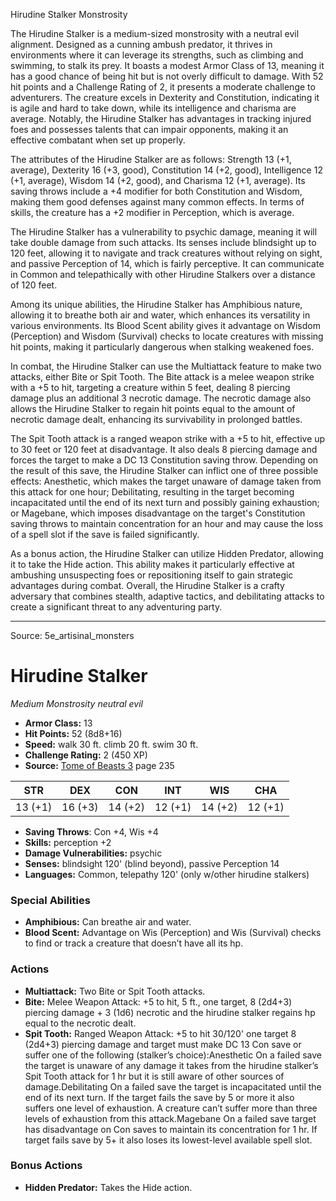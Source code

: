<MonsterName/>Hirudine Stalker</MonsterName>
<CreatureType/>Monstrosity</CreatureType>

<summary>The Hirudine Stalker is a medium-sized monstrosity with a neutral evil alignment. Designed as a cunning ambush predator, it thrives in environments where it can leverage its strengths, such as climbing and swimming, to stalk its prey. It boasts a modest Armor Class of 13, meaning it has a good chance of being hit but is not overly difficult to damage. With 52 hit points and a Challenge Rating of 2, it presents a moderate challenge to adventurers. The creature excels in Dexterity and Constitution, indicating it is agile and hard to take down, while its intelligence and charisma are average. Notably, the Hirudine Stalker has advantages in tracking injured foes and possesses talents that can impair opponents, making it an effective combatant when set up properly.</summary>

<detail>

The attributes of the Hirudine Stalker are as follows: Strength 13 (+1, average), Dexterity 16 (+3, good), Constitution 14 (+2, good), Intelligence 12 (+1, average), Wisdom 14 (+2, good), and Charisma 12 (+1, average). Its saving throws include a +4 modifier for both Constitution and Wisdom, making them good defenses against many common effects. In terms of skills, the creature has a +2 modifier in Perception, which is average.

The Hirudine Stalker has a vulnerability to psychic damage, meaning it will take double damage from such attacks. Its senses include blindsight up to 120 feet, allowing it to navigate and track creatures without relying on sight, and passive Perception of 14, which is fairly perceptive. It can communicate in Common and telepathically with other Hirudine Stalkers over a distance of 120 feet.

Among its unique abilities, the Hirudine Stalker has Amphibious nature, allowing it to breathe both air and water, which enhances its versatility in various environments. Its Blood Scent ability gives it advantage on Wisdom (Perception) and Wisdom (Survival) checks to locate creatures with missing hit points, making it particularly dangerous when stalking weakened foes.

In combat, the Hirudine Stalker can use the Multiattack feature to make two attacks, either Bite or Spit Tooth. The Bite attack is a melee weapon strike with a +5 to hit, targeting a creature within 5 feet, dealing 8 piercing damage plus an additional 3 necrotic damage. The necrotic damage also allows the Hirudine Stalker to regain hit points equal to the amount of necrotic damage dealt, enhancing its survivability in prolonged battles.

The Spit Tooth attack is a ranged weapon strike with a +5 to hit, effective up to 30 feet or 120 feet at disadvantage. It also deals 8 piercing damage and forces the target to make a DC 13 Constitution saving throw. Depending on the result of this save, the Hirudine Stalker can inflict one of three possible effects: Anesthetic, which makes the target unaware of damage taken from this attack for one hour; Debilitating, resulting in the target becoming incapacitated until the end of its next turn and possibly gaining exhaustion; or Magebane, which imposes disadvantage on the target's Constitution saving throws to maintain concentration for an hour and may cause the loss of a spell slot if the save is failed significantly.

As a bonus action, the Hirudine Stalker can utilize Hidden Predator, allowing it to take the Hide action. This ability makes it particularly effective at ambushing unsuspecting foes or repositioning itself to gain strategic advantages during combat. Overall, the Hirudine Stalker is a crafty adversary that combines stealth, adaptive tactics, and debilitating attacks to create a significant threat to any adventuring party.</detail>



---

Source: 5e_artisinal_monsters

# Hirudine Stalker

*Medium* *Monstrosity* *neutral evil*

- **Armor Class:** 13
- **Hit Points:** 52 (8d8+16)
- **Speed:** walk 30 ft. climb 20 ft. swim 30 ft.
- **Challenge Rating:** 2 (450 XP)
- **Source:** [Tome of Beasts 3](https://koboldpress.com/kpstore/product/tome-of-beasts-3-for-5th-edition/) page 235

| STR | DEX | CON | INT | WIS | CHA |
| --- | --- | --- | --- | --- | --- |
| 13 (+1) | 16 (+3) | 14 (+2) | 12 (+1) | 14 (+2) | 12 (+1) |

- **Saving Throws**: Con +4, Wis +4
- **Skills:** perception +2
- **Damage Vulnerabilities:** psychic
- **Senses:** blindsight 120' (blind beyond), passive Perception 14
- **Languages:** Common, telepathy 120' (only w/other hirudine stalkers)

### Special Abilities

- **Amphibious:** Can breathe air and water.
- **Blood Scent:** Advantage on Wis (Perception) and Wis (Survival) checks to find or track a creature that doesn’t have all its hp.

### Actions

- **Multiattack:** Two Bite or Spit Tooth attacks.
- **Bite:** Melee Weapon Attack: +5 to hit, 5 ft., one target, 8 (2d4+3) piercing damage + 3 (1d6) necrotic and the hirudine stalker regains hp equal to the necrotic dealt.
- **Spit Tooth:** Ranged Weapon Attack: +5 to hit 30/120' one target 8 (2d4+3) piercing damage and target must make DC 13 Con save or suffer one of the following (stalker’s choice):Anesthetic On a failed save the target is unaware of any damage it takes from the hirudine stalker’s Spit Tooth attack for 1 hr but it is still aware of other sources of damage.Debilitating On a failed save the target is incapacitated until the end of its next turn. If the target fails the save by 5 or more it also suffers one level of exhaustion. A creature can’t suffer more than three levels of exhaustion from this attack.Magebane On a failed save target has disadvantage on Con saves to maintain its concentration for 1 hr. If target fails save by 5+ it also loses its lowest-level available spell slot.

### Bonus Actions

- **Hidden Predator:** Takes the Hide action.




